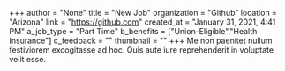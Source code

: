 +++
author = "None"
title = "New Job"
organization = "Github"
location = "Arizona"
link = "https://github.com"
created_at = "January 31, 2021, 4:41 PM"
a_job_type = "Part Time"
b_benefits = ["Union-Eligible","Health Insurance"]
c_feedback = ""
thumbnail = ""
+++
Me non paenitet nullum festiviorem excogitasse ad hoc. Quis aute iure reprehenderit in voluptate velit esse.